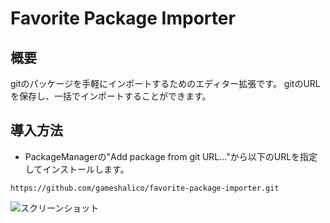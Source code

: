 ﻿# Favorite Package Importer

## 概要
gitのパッケージを手軽にインポートするためのエディター拡張です。
gitのURLを保存し、一括でインポートすることができます。

## 導入方法
- PackageManagerの"Add package from git URL..."から以下のURLを指定してインストールします。
```
https://github.com/gameshalico/favorite-package-importer.git
```

![スクリーンショット](https://github.com/gameshalico/favorite-package-importer/assets/129299073/463974de-f835-48e4-9f09-21344edaeb18)
